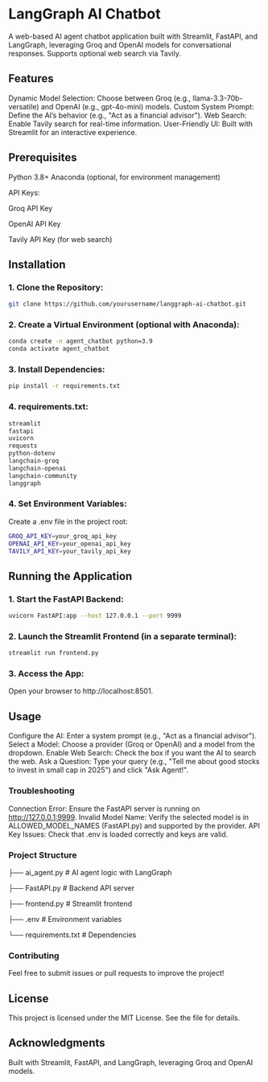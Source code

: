 # LangGraph AI Chatbot
A web-based AI agent chatbot application built with Streamlit, FastAPI, and LangGraph, leveraging Groq and OpenAI models for conversational responses. Supports optional web search via Tavily.

## Features
Dynamic Model Selection: Choose between Groq (e.g., llama-3.3-70b-versatile) and OpenAI (e.g., gpt-4o-mini) models.
Custom System Prompt: Define the AI’s behavior (e.g., "Act as a financial advisor").
Web Search: Enable Tavily search for real-time information.
User-Friendly UI: Built with Streamlit for an interactive experience.

## Prerequisites
Python 3.8+
Anaconda (optional, for environment management)

API Keys:

Groq API Key

OpenAI API Key

Tavily API Key (for web search)

## Installation
### 1. Clone the Repository:
```bash
git clone https://github.com/yourusername/langgraph-ai-chatbot.git
```

### 2. Create a Virtual Environment (optional with Anaconda):
```bash
conda create -n agent_chatbot python=3.9
conda activate agent_chatbot
```

### 3. Install Dependencies:
```bash
pip install -r requirements.txt
```

### 4. requirements.txt:
```bash
streamlit
fastapi
uvicorn
requests
python-dotenv
langchain-groq
langchain-openai
langchain-community
langgraph
```

### 4. Set Environment Variables:

Create a .env file in the project root:
```bash
GROQ_API_KEY=your_groq_api_key
OPENAI_API_KEY=your_openai_api_key
TAVILY_API_KEY=your_tavily_api_key
```

## Running the Application
### 1. Start the FastAPI Backend:
```bash
uvicorn FastAPI:app --host 127.0.0.1 --port 9999
```

### 2. Launch the Streamlit Frontend (in a separate terminal):
```bash
streamlit run frontend.py
```

### 3. Access the App: 
Open your browser to http://localhost:8501.

## Usage
Configure the AI: Enter a system prompt (e.g., "Act as a financial advisor").
Select a Model: Choose a provider (Groq or OpenAI) and a model from the dropdown.
Enable Web Search: Check the box if you want the AI to search the web.
Ask a Question: Type your query (e.g., "Tell me about good stocks to invest in small cap in 2025") and click "Ask Agent!".
### Troubleshooting
Connection Error: Ensure the FastAPI server is running on http://127.0.0.1:9999.
Invalid Model Name: Verify the selected model is in ALLOWED_MODEL_NAMES (FastAPI.py) and supported by the provider.
API Key Issues: Check that .env is loaded correctly and keys are valid.
### Project Structure

├── ai_agent.py       # AI agent logic with LangGraph

├── FastAPI.py        # Backend API server

├── frontend.py       # Streamlit frontend

├── .env             # Environment variables

└── requirements.txt  # Dependencies

### Contributing
Feel free to submit issues or pull requests to improve the project!

## License
This project is licensed under the MIT License. See the  file for details.

## Acknowledgments
Built with Streamlit, FastAPI, and LangGraph, leveraging Groq and OpenAI models.

